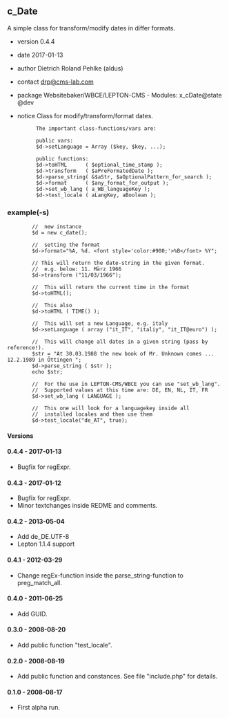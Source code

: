 ## c_Date

A simple class for transform/modify dates in differ formats.

- version	0.4.4
- date		2017-01-13
- author	Dietrich Roland Pehlke (aldus)
- contact	drp@cms-lab.com
- package	Websitebaker/WBCE/LEPTON-CMS - Modules: x_cDate@state		@dev
- notice		Class for modify/transform/format dates.

			The important class-functions/vars are:

			public vars:
			$d->setLanguage = Array ($key, $key, ...);
			
			public functions:
			$d->toHTML		( $optional_time_stamp );
			$d->transform	( $aPreFormatedDate );
			$d->parse_string( &$aStr, $aOptionalPattern_for_search );
			$d->format		( $any_format_for_output );
			$d->set_wb_lang	( a_WB_languageKey );
			$d->test_locale ( aLangKey, aBoolean );

### example(-s)

			//	new instance
			$d = new c_date();

			//	setting the format
			$d->format="%A, %d. <font style='color:#900;'>%B</font> %Y";

			// This will return the date-string in the given format.
			//	e.g. below: 11. März 1966
			$d->transform ("11/03/1966");

			// 	This will return the current time in the format
			$d->toHTML();

			//	This also
			$d->toHTML ( TIME() );

			//	This will set a new Language, e.g. italy
			$d->setLanguage ( array ("it_IT", "italiy", "it_IT@euro") );

			//	This will change all dates in a given string (pass by reference!).
			$str = "At 30.03.1988 the new book of Mr. Unknown comes ... 12.2.1989 in Öttingen ";
			$d->parse_string ( $str );
			echo $str;
			
			//	For the use in LEPTON-CMS/WBCE you can use "set_wb_lang".
			//	Supported values at this time are: DE, EN, NL, IT, FR
			$d->set_wb_lang ( LANGUAGE );

			//	This one will look for a languagekey inside all
			//	installed locales and then use them
			$d->test_locale("de_AT", true);

#### Versions
#### 0.4.4 - 2017-01-13
- Bugfix for regExpr.

#### 0.4.3 - 2017-01-12
- Bugfix for regExpr.
- Minor textchanges inside REDME and comments.

#### 0.4.2 - 2013-05-04
- Add de_DE.UTF-8
- Lepton 1.1.4 support

#### 0.4.1 - 2012-03-29
- Change regEx-function inside the parse_string-function to preg_match_all.

#### 0.4.0 - 2011-06-25
- Add GUID.

#### 0.3.0 - 2008-08-20
- Add public function "test_locale".	

####  0.2.0 - 2008-08-19
- Add public function and constances. See file "include.php" for details.

#### 0.1.0 - 2008-08-17
- First alpha run.

